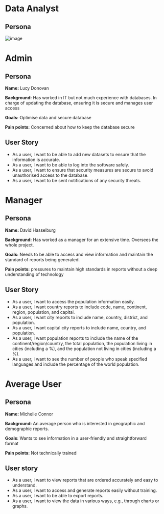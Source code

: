 # Data Analyst
## Persona
![image](https://github.com/AdamT-S/Software-Engineering-Coursework/assets/158591813/6838ac49-635e-43eb-ad9b-d942ce907e1d)

# Admin
## Persona 
**Name:** Lucy Donovan

**Background:** Has worked in IT but not much experience with databases. In charge of updating the database, ensuring it is secure and manages user access

**Goals:** Optimise data and secure database

**Pain points:** Concerned about how to keep the database secure
## User Story
* As a user, I want to be able to add new datasets to ensure that the information is accurate.
* As a user, I want to be able to log into the software safely.
* As a user, I want to ensure that security measures are secure to avoid unauthorised access to the database.
* As a user, I want to be sent notifications of any security threats.
# Manager
## Persona
**Name:** David Hasselburg

**Background:** Has worked as a manager for an extensive time. Oversees the whole project.

**Goals:** Needs to be able to access and view information and maintain the standard of reports being generated.

**Pain points:** pressures to maintain high standards in reports without a deep understanding of technology
## User Story
* As a user, I want to access the population information easily.
* As a user, I want country reports to include code, name, continent, region, population, and capital.
* As a user, I want city reports to include name, country, district, and population.
* As a user, I want capital city reports to include name, country, and population.
* As a user, I want population reports to include the name of the continent/region/country, the total population, the population living in cities (including a %), and the population not living in cities (including a %).
* As a user, I want to see the number of people who speak specified languages and include the percentage of the world population.
# Average User
## Persona
**Name:** Michelle Connor

**Background:** An average person who is interested in geographic and demographic reports.

**Goals:** Wants to see information in a user-friendly and straightforward format

**Pain points:** Not technically trained
## User story
* As a user, I want to view reports that are ordered accurately and easy to understand.
* As a user, I want to access and generate reports easily without training.
* As a user, I want to be able to export reports.
* As a user, I want to view the data in various ways, e.g., through charts or graphs.
